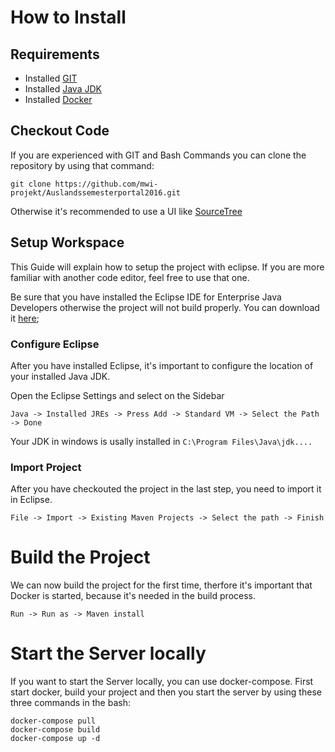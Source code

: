 # How to Install

## Requirements

- Installed [GIT](https://git-scm.com/download/win)
- Installed [Java JDK](https://adoptopenjdk.net/)
- Installed [Docker](https://hub.docker.com/editions/community/docker-ce-desktop-windows/)

## Checkout Code

If you are experienced with GIT and Bash Commands you can clone the repository by using that command:

```
git clone https://github.com/mwi-projekt/Auslandssemesterportal2016.git
```

Otherwise it's recommended to use a UI like [SourceTree](https://www.sourcetreeapp.com/)

## Setup Workspace

This Guide will explain how to setup the project with eclipse. If you are more familiar with another code editor, feel free to use that one.

Be sure that you have installed the Eclipse IDE for Enterprise Java Developers otherwise the project will not build properly. You can download it [here](https://www.eclipse.org/downloads/packages/);

### Configure Eclipse

After you have installed Eclipse, it's important to configure the location of your installed Java JDK.

Open the Eclipse Settings and select on the Sidebar

`Java -> Installed JREs -> Press Add -> Standard VM -> Select the Path -> Done`

Your JDK in windows is usally installed in `C:\Program Files\Java\jdk....`

### Import Project

After you have checkouted the project in the last step, you need to import it in Eclipse.

`File -> Import -> Existing Maven Projects -> Select the path -> Finish`

# Build the Project

We can now build the project for the first time, therfore it's important that Docker is started, because it's needed in the build process.

`Run -> Run as -> Maven install`

# Start the Server locally

If you want to start the Server locally, you can use docker-compose.
First start docker, build your project and then you start the server by using these three commands in the bash:

```
docker-compose pull
docker-compose build
docker-compose up -d
```
